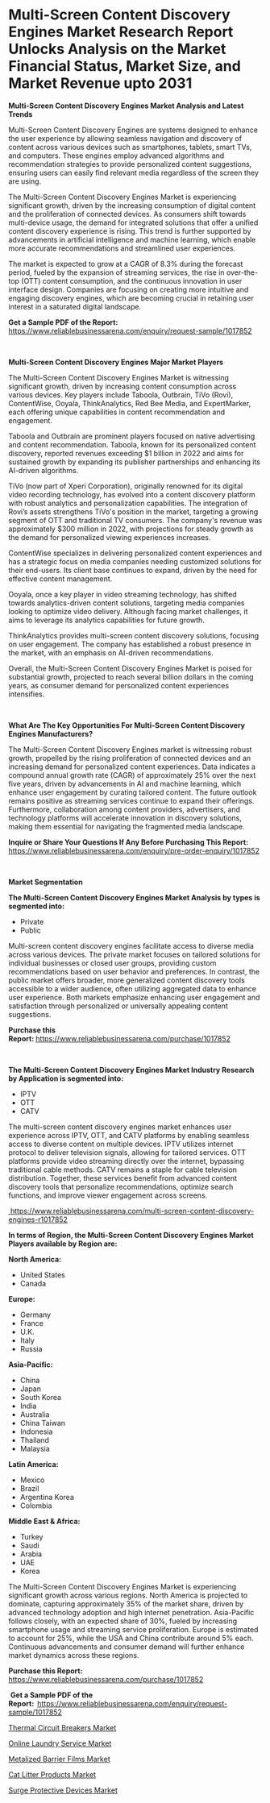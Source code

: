 <p><h1>Multi-Screen Content Discovery Engines Market Research Report Unlocks Analysis on the Market Financial Status, Market Size, and Market Revenue upto 2031</h1></p><p><strong>Multi-Screen Content Discovery Engines Market Analysis and Latest Trends</strong></p>
<p><p>Multi-Screen Content Discovery Engines are systems designed to enhance the user experience by allowing seamless navigation and discovery of content across various devices such as smartphones, tablets, smart TVs, and computers. These engines employ advanced algorithms and recommendation strategies to provide personalized content suggestions, ensuring users can easily find relevant media regardless of the screen they are using.</p><p>The Multi-Screen Content Discovery Engines Market is experiencing significant growth, driven by the increasing consumption of digital content and the proliferation of connected devices. As consumers shift towards multi-device usage, the demand for integrated solutions that offer a unified content discovery experience is rising. This trend is further supported by advancements in artificial intelligence and machine learning, which enable more accurate recommendations and streamlined user experiences.</p><p>The market is expected to grow at a CAGR of 8.3% during the forecast period, fueled by the expansion of streaming services, the rise in over-the-top (OTT) content consumption, and the continuous innovation in user interface design. Companies are focusing on creating more intuitive and engaging discovery engines, which are becoming crucial in retaining user interest in a saturated digital landscape.</p></p>
<p><strong>Get a Sample PDF of the Report:&nbsp;</strong> <a href="https://www.reliablebusinessarena.com/enquiry/request-sample/1017852">https://www.reliablebusinessarena.com/enquiry/request-sample/1017852</a></p>
<p>&nbsp;</p>
<p><strong>Multi-Screen Content Discovery Engines Major Market Players</strong></p>
<p><p>The Multi-Screen Content Discovery Engines Market is witnessing significant growth, driven by increasing content consumption across various devices. Key players include Taboola, Outbrain, TiVo (Rovi), ContentWise, Ooyala, ThinkAnalytics, Red Bee Media, and ExpertMarker, each offering unique capabilities in content recommendation and engagement.</p><p>Taboola and Outbrain are prominent players focused on native advertising and content recommendation. Taboola, known for its personalized content discovery, reported revenues exceeding $1 billion in 2022 and aims for sustained growth by expanding its publisher partnerships and enhancing its AI-driven algorithms.</p><p>TiVo (now part of Xperi Corporation), originally renowned for its digital video recording technology, has evolved into a content discovery platform with robust analytics and personalization capabilities. The integration of Rovi’s assets strengthens TiVo's position in the market, targeting a growing segment of OTT and traditional TV consumers. The company's revenue was approximately $300 million in 2022, with projections for steady growth as the demand for personalized viewing experiences increases.</p><p>ContentWise specializes in delivering personalized content experiences and has a strategic focus on media companies needing customized solutions for their end-users. Its client base continues to expand, driven by the need for effective content management.</p><p>Ooyala, once a key player in video streaming technology, has shifted towards analytics-driven content solutions, targeting media companies looking to optimize video delivery. Although facing market challenges, it aims to leverage its analytics capabilities for future growth.</p><p>ThinkAnalytics provides multi-screen content discovery solutions, focusing on user engagement. The company has established a robust presence in the market, with an emphasis on AI-driven recommendations.</p><p>Overall, the Multi-Screen Content Discovery Engines Market is poised for substantial growth, projected to reach several billion dollars in the coming years, as consumer demand for personalized content experiences intensifies.</p></p>
<p>&nbsp;</p>
<p><strong>What Are The Key Opportunities For Multi-Screen Content Discovery Engines Manufacturers?</strong></p>
<p><p>The Multi-Screen Content Discovery Engines market is witnessing robust growth, propelled by the rising proliferation of connected devices and an increasing demand for personalized content experiences. Data indicates a compound annual growth rate (CAGR) of approximately 25% over the next five years, driven by advancements in AI and machine learning, which enhance user engagement by curating tailored content. The future outlook remains positive as streaming services continue to expand their offerings. Furthermore, collaboration among content providers, advertisers, and technology platforms will accelerate innovation in discovery solutions, making them essential for navigating the fragmented media landscape.</p></p>
<p><strong>Inquire or Share Your Questions If Any Before Purchasing This Report:</strong> <a href="https://www.reliablebusinessarena.com/enquiry/pre-order-enquiry/1017852">https://www.reliablebusinessarena.com/enquiry/pre-order-enquiry/1017852</a></p>
<p>&nbsp;</p>
<p><strong>Market Segmentation</strong></p>
<p><strong>The Multi-Screen Content Discovery Engines Market Analysis by types is segmented into:</strong></p>
<p><ul><li>Private</li><li>Public</li></ul></p>
<p><p>Multi-screen content discovery engines facilitate access to diverse media across various devices. The private market focuses on tailored solutions for individual businesses or closed user groups, providing custom recommendations based on user behavior and preferences. In contrast, the public market offers broader, more generalized content discovery tools accessible to a wider audience, often utilizing aggregated data to enhance user experience. Both markets emphasize enhancing user engagement and satisfaction through personalized or universally appealing content suggestions.</p></p>
<p><strong>Purchase this Report:&nbsp;</strong><a href="https://www.reliablebusinessarena.com/purchase/1017852">https://www.reliablebusinessarena.com/purchase/1017852</a></p>
<p>&nbsp;</p>
<p><strong>The Multi-Screen Content Discovery Engines Market Industry Research by Application is segmented into:</strong></p>
<p><ul><li>IPTV</li><li>OTT</li><li>CATV</li></ul></p>
<p><p>The multi-screen content discovery engines market enhances user experience across IPTV, OTT, and CATV platforms by enabling seamless access to diverse content on multiple devices. IPTV utilizes internet protocol to deliver television signals, allowing for tailored services. OTT platforms provide video streaming directly over the internet, bypassing traditional cable methods. CATV remains a staple for cable television distribution. Together, these services benefit from advanced content discovery tools that personalize recommendations, optimize search functions, and improve viewer engagement across screens.</p></p>
<p><a href="https://www.reliablebusinessarena.com/multi-screen-content-discovery-engines-r1017852">&nbsp;https://www.reliablebusinessarena.com/multi-screen-content-discovery-engines-r1017852</a></p>
<p><strong>In terms of Region, the Multi-Screen Content Discovery Engines Market Players available by Region are:</strong></p>
<p>
    <p> <strong> North America: </strong>
        <ul>
            <li>United States</li>
            <li>Canada</li>
        </ul>
        </p> 
    <p> <strong> Europe: </strong>
        <ul>
            <li>Germany</li>
            <li>France</li>
            <li>U.K.</li>
            <li>Italy</li>
            <li>Russia</li>
        </ul>
        </p> 
    <p> <strong> Asia-Pacific: </strong>
        <ul>
            <li>China</li>
            <li>Japan</li>
            <li>South Korea</li>
            <li>India</li>
            <li>Australia</li>
            <li>China Taiwan</li>
            <li>Indonesia</li>
            <li>Thailand</li>
            <li>Malaysia</li>
        </ul>
        </p> 
    <p> <strong> Latin America: </strong>
        <ul>
            <li>Mexico</li>
            <li>Brazil</li>
            <li>Argentina Korea</li>
            <li>Colombia</li>
        </ul>
        </p> 
    <p> <strong> Middle East & Africa: </strong>
        <ul>
            <li>Turkey</li>
            <li>Saudi</li>
            <li>Arabia</li>
            <li>UAE</li>
            <li>Korea</li>
        </ul>
    </p>
    </p>
<p><p>The Multi-Screen Content Discovery Engines Market is experiencing significant growth across various regions. North America is projected to dominate, capturing approximately 35% of the market share, driven by advanced technology adoption and high internet penetration. Asia-Pacific follows closely, with an expected share of 30%, fueled by increasing smartphone usage and streaming service proliferation. Europe is estimated to account for 25%, while the USA and China contribute around 5% each. Continuous advancements and consumer demand will further enhance market dynamics across these regions.</p></p>
<p><strong>Purchase this Report: </strong><a href="https://www.reliablebusinessarena.com/purchase/1017852">https://www.reliablebusinessarena.com/purchase/1017852</a></p>
<p>&nbsp;<strong>Get a Sample PDF of the Report:&nbsp;&nbsp;</strong><a href="https://www.reliablebusinessarena.com/enquiry/request-sample/1017852">https://www.reliablebusinessarena.com/enquiry/request-sample/1017852</a></p>
<p><strong></strong></p>
<p><p><a href="https://medium.com/@shanypaucek/the-thermal-circuit-breakers-market-insights-report-offers-an-in-depth-and-thorough-analysis-of-6f421b45d9df">Thermal Circuit Breakers Market</a></p><p><a href="https://www.linkedin.com/pulse/online-laundry-service-market-global-regional-analysis-focus-renle?trackingId=XUbkxmtIT4SWuxDkmQJS7w%3D%3D">Online Laundry Service Market</a></p><p><a href="https://issuu.com/reportprime-2/docs/metalized-barrier-films-market-size_31c79496cacbec">Metalized Barrier Films Market</a></p><p><a href="https://www.linkedin.com/pulse/cat-litter-products-market-insights-product-type-application-303we?trackingId=IFDIi%2BzeSPChhl8J6qCXQg%3D%3D">Cat Litter Products Market</a></p><p><a href="https://medium.com/@shanypaucek/the-global-surge-protective-devices-market-is-projected-to-experience-an-annual-growth-rate-of-5-6-426a12234957">Surge Protective Devices Market</a></p></p>